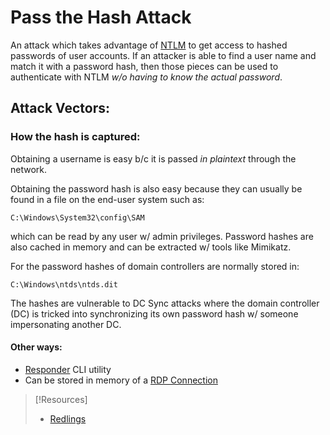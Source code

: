 
# Pass the Hash Attack
An attack which takes advantage of [NTLM](/networking/protocols/NTLM.md) to get access to hashed passwords of user accounts. If an attacker is able to find a user name and match it with a password hash, then those pieces can be used to authenticate with NTLM *w/o having to know the actual password*.
## Attack Vectors:
### How the hash is captured:
Obtaining a username is easy b/c it is passed *in plaintext* through the network.

Obtaining the password hash is also easy because they can usually be found in a file on the end-user system such as:
```
C:\Windows\System32\config\SAM
``` 
which can be read by any user w/ admin privileges. Password hashes are also cached in memory and can be extracted w/ tools like Mimikatz.

For the password hashes of domain controllers are normally stored in:
```
C:\Windows\ntds\ntds.dit
```
The hashes are vulnerable to DC Sync attacks where the domain controller (DC) is tricked into synchronizing its own password hash w/ someone impersonating another DC.
#### Other ways:
- [Responder](/cybersecurity/tools/responder.md) CLI utility
- Can be stored in memory of a [RDP Connection](/networking/protocols/RDP.md)

>[!Resources]
> - [Redlings](https://www.redlings.com/en/guide/ntlm-windows-new-technology-lan-manager)

 